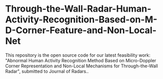 # Through-the-Wall-Radar-Human-Activity-Recognition-Based-on-M-D-Corner-Feature-and-Non-Local-Net
This repository is the open source code for our latest feasibility work: "Abnormal Human Activity Recognition Method Based on Micro-Doppler Corner Representation and Non-Local Mechanisms for Through-the-Wall Radar", submitted to Journal of Radars..
